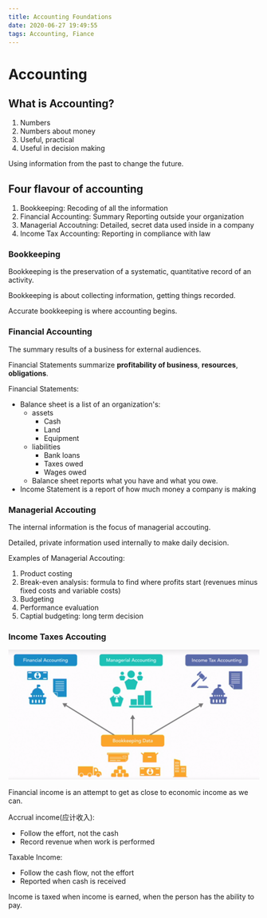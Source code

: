 ```yaml
---
title: Accounting Foundations
date: 2020-06-27 19:49:55
tags: Accounting, Fiance
---
```


# Accounting

## What is Accounting?

1. Numbers
2. Numbers about money
3. Useful, practical
4. Useful in decision making

Using information from the past to change the future.

## Four flavour of accounting

1. Bookkeeping: Recoding of all the information
2. Financial Accounting: Summary Reporting outside your organization
3. Managerial Accoutning: Detailed, secret data used inside in a company
4. Income Tax Accounting: Reporting in compliance with law

### Bookkeeping

Bookkeeping is the preservation of a systematic, quantitative record of an activity.

Bookkeeping is about collecting information, getting things recorded.

Accurate bookkeeping is where accounting begins.

### Financial Accounting

The summary results of a business for external audiences.

Financial Statements summarize **profitability of business**, **resources**, **obligations**.

Financial Statements:
- Balance sheet is a list of an organization's:
    - assets
        - Cash
        - Land
        - Equipment
    - liabilities
        - Bank loans
        - Taxes owed
        - Wages owed
    - Balance sheet reports what you have and what you owe.
- Income Statement is a report of how much money a company is making

### Managerial Accouting

The internal information is the focus of managerial accouting.

Detailed, private information used internally to make daily decision.

Examples of Managerial Accouting:
1. Product costing
2. Break-even analysis: formula to find where profits start (revenues minus fixed costs and variable costs)
3. Budgeting
4. Performance evaluation
5. Captial budgeting: long term decision

### Income Taxes Accouting

![](https://raw.githubusercontent.com/rasin-tsukuba/blog-images/master/img/20200627202942.png)

Financial income is an attempt to get as close to economic income as we can.

Accrual income(应计收入): 
- Follow the effort, not the cash
- Record revenue when work is performed

Taxable Income: 
- Follow the cash flow, not the effort
- Reported when cash is received

Income is taxed when income is earned, when the person has the ability to pay.